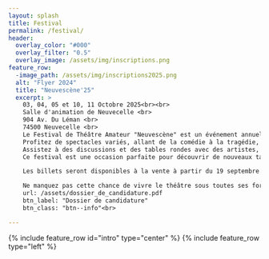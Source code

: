 ```yaml
---
layout: splash
title: Festival
permalink: /festival/
header:
  overlay_color: "#000"
  overlay_filter: "0.5"
  overlay_image: /assets/img/inscriptions.png 
feature_row:
  -image_path: /assets/img/inscriptions2025.png
  alt: "Flyer 2024"
  title: "Neuvescène'25"
  excerpt: >
    03, 04, 05 et 10, 11 Octobre 2025<br><br>
    Salle d'animation de Neuvecelle <br>
    904 Av. Du Léman <br>
    74500 Neuvecelle <br>
    Le Festival de Théâtre Amateur "Neuvescène" est un événement annuel qui célèbre la créativité et le talent des artistes amateurs. Ce festival offre une plateforme unique aux compagnies de théâtre amateur pour présenter leurs œuvres originales et leurs adaptations de classiques.
    Profitez de spectacles variés, allant de la comédie à la tragédie, en passant par le théâtre contemporain et les pièces classiques.
    Assistez à des discussions et des tables rondes avec des artistes, et metteurs en scène pour échanger sur le monde du théâtre amateur.
    Ce festival est une occasion parfaite pour découvrir de nouveaux talents, soutenir la scène théâtrale et partager des moments inoubliables avec d'autres passionnés de théâtre. Que vous soyez un amateur de théâtre ou un artiste en herbe, "Neuvescène" vous promet une expérience enrichissante et divertissante.<br>

    Les billets seront disponibles à la vente à partir du 19 septembre 2025<br>

    Ne manquez pas cette chance de vivre le théâtre sous toutes ses formes !
    url: /assets/dossier_de_candidature.pdf
    btn_label: "Dossier de candidature"
    btn_class: "btn--info"<br>

---
```


{% include feature_row id="intro" type="center" %}
{% include feature_row type="left" %}

